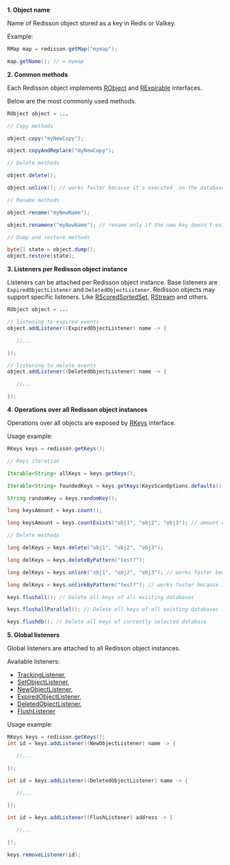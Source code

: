 **1. Object name**

Name of Redisson object stored as a key in Redis or Valkey.

Example:
```java
RMap map = redisson.getMap("mymap");

map.getName(); // = mymap
```

**2. Common methods**

Each Redisson object implements [RObject](https://static.javadoc.io/org.redisson/redisson/latest/org/redisson/api/RObject.html) and [RExpirable](https://static.javadoc.io/org.redisson/redisson/latest/org/redisson/api/RExpirable.html) interfaces.  

Below are the most commonly used methods.

```java
RObject object = ...

// Copy methods

object.copy("myNewCopy");

object.copyAndReplace("myNewCopy");

// Delete methods

object.delete();

object.unlink(); // works faster because it's executed  on the database side in a different thread

// Rename methods

object.rename("myNewName");

object.renamenx("myNewName"); // rename only if the new key doesn't exist

// Dump and restore methods

byte[] state = object.dump();
object.restore(state);
```

**3. Listeners per Redisson object instance**

Listeners can be attached per Redisson object instance. Base listeners are `ExpiredObjectListener` and `DeletedObjectListener`. Redisson objects may support specific listeners. Like [RScoredSortedSet](https://www.javadoc.io/doc/org.redisson/redisson/latest/org/redisson/api/RScoredSortedSet.html#addListener(org.redisson.api.ObjectListener)), [RStream](https://www.javadoc.io/doc/org.redisson/redisson/latest/org/redisson/api/RStream.html#addListener(org.redisson.api.ObjectListener)) and others.

```java
RObject object = ...

// listening to expired events
object.addListener((ExpiredObjectListener) name -> {

   //...

});

// listening to delete events
object.addListener((DeletedObjectListener) name -> {

   //...

});
```

**4. Operations over all Redisson object instances**

Operations over all objects are exposed by [RKeys](https://static.javadoc.io/org.redisson/redisson/latest/org/redisson/api/RKeys.html) interface. 

Usage example:
```java
RKeys keys = redisson.getKeys();

// Keys iteration

Iterable<String> allKeys = keys.getKeys();

Iterable<String> foundedKeys = keys.getKeys(KeysScanOptions.defaults().pattern("key*"));

String randomKey = keys.randomKey();

long keysAmount = keys.count();

long keysAmount = keys.countExists("obj1", "obj2", "obj3"); // amount of existing keys

// Delete methods

long delKeys = keys.delete("obj1", "obj2", "obj3");

long delKeys = keys.deleteByPattern("test?");

long delKeys = keys.unlink("obj1", "obj2", "obj3"); // works faster because it's executed  on the database side in a different thread

long delKeys = keys.unlinkByPattern("test?"); // works faster because it's executed  on the database side in a different thread

keys.flushall(); // Delete all keys of all existing databases

keys.flushallParallel(); // Delete all keys of all existing databases in background without blocking server

keys.flushdb(); // Delete all keys of currently selected database
```
	
**5. Global listeners**

Global listeners are attached to all Redisson object instances. 

Available listeners: 

- [TrackingListener](https://www.javadoc.io/doc/org.redisson/redisson/latest/org/redisson/api/listener/TrackingListener.html), 
- [SetObjectListener](https://www.javadoc.io/doc/org.redisson/redisson/latest/org/redisson/api/listener/SetObjectListener.html), 
- [NewObjectListener](https://www.javadoc.io/doc/org.redisson/redisson/latest/org/redisson/api/listener/NewObjectListener.html), 
- [ExpiredObjectListener](https://www.javadoc.io/doc/org.redisson/redisson/latest/org/redisson/api/ExpiredObjectListener.html), 
- [DeletedObjectListener](https://www.javadoc.io/doc/org.redisson/redisson/latest/org/redisson/api/DeletedObjectListener.html), 
- [FlushListener](https://www.javadoc.io/doc/org.redisson/redisson/latest/org/redisson/api/listener/FlushListener.html)

Usage example:

```java
RKeys keys = redisson.getKeys();
int id = keys.addListener((NewObjectListener) name -> {

   //...

});

int id = keys.addListener((DeletedObjectListener) name -> {

   //...

});

int id = keys.addListener((FlushListener) address -> {

   //...

});

keys.removeListener(id);
```